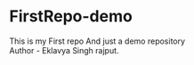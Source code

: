 # FirstRepo-demo
This is my First repo And just a demo repository
<br>
Author - Eklavya Singh rajput.
